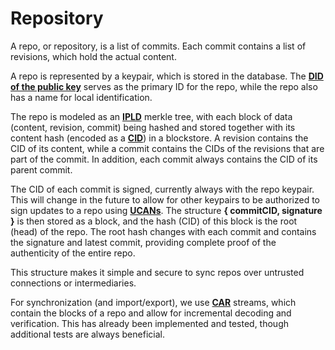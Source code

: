 # Repository

A repo, or repository, is a list of commits. Each commit contains a list of revisions, which hold the actual content.

A repo is represented by a keypair, which is stored in the database. The ****[DID of the public key](https://w3c-ccg.github.io/did-method-key/)**** serves as the primary ID for the repo, while the repo also has a name for local identification.

The repo is modeled as an ****[IPLD](https://ipld.io/)**** merkle tree, with each block of data (content, revision, commit) being hashed and stored together with its content hash (encoded as a ****[CID](https://docs.filebase.com/ipfs/ipfs-cids)****) in a blockstore. A revision contains the CID of its content, while a commit contains the CIDs of the revisions that are part of the commit. In addition, each commit always contains the CID of its parent commit.

The CID of each commit is signed, currently always with the repo keypair. This will change in the future to allow for other keypairs to be authorized to sign updates to a repo using ****[UCANs](https://ucan.xyz/)****. The structure **{ commitCID, signature }** is then stored as a block, and the hash (CID) of this block is the root (head) of the repo. The root hash changes with each commit and contains the signature and latest commit, providing complete proof of the authenticity of the entire repo.

This structure makes it simple and secure to sync repos over untrusted connections or intermediaries.

For synchronization (and import/export), we use ****[CAR](https://ipld.io/specs/transport/car/carv1/)**** streams, which contain the blocks of a repo and allow for incremental decoding and verification. This has already been implemented and tested, though additional tests are always beneficial.

